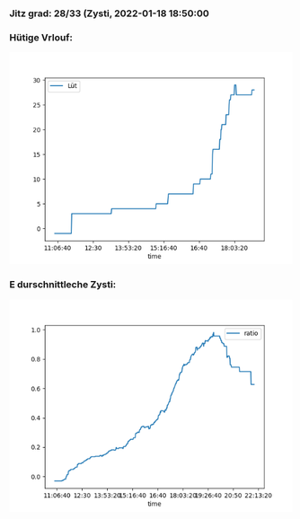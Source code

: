 ### Jitz grad: 28/33 (Zysti, 2022-01-18 18:50:00

### Hütige Vrlouf:
![Graph](Today.png)

### E durschnittleche Zysti:
![Graph](Zysti.png)